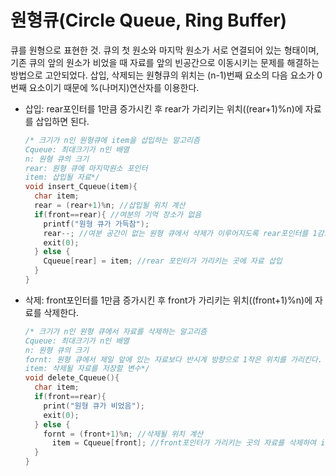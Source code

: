 # 원형큐(Circle Queue, Ring Buffer)

큐를 원형으로 표현한 것. 큐의 첫 원소와 마지막 원소가 서로 연결되어 있는 형태이며, 기존 큐의 앞의 원소가 비었을 때 자료를 앞의 빈공간으로 이동시키는 문제를 해결하는 방법으로 고안되었다.
삽입, 삭제되는 원형큐의 위치는 (n-1)번째 요소의 다음 요소가 0번째 요소이기 때문에 %(나머지)연산자를 이용한다. 

- 삽입: rear포인터를 1만큼 증가시킨 후 rear가 가리키는 위치((rear+1)%n)에 자료를 삽입하면 된다.

  ```c
  /* 크기가 n인 원형큐에 item을 삽입하는 알고리즘
  Cqueue: 최대크기가 n인 배열
  n: 원형 큐의 크기
  rear: 원형 큐에 마지막원소 포인터
  item: 삽입될 자료*/
  void insert_Cqueue(item){
    char item;
    rear = (rear+1)%n; //삽입될 위치 계산
    if(front==rear){ //여분의 기억 장소가 없음
      printf("원형 큐가 가득참");
      rear--; //여분 공간이 없는 원형 큐에서 삭제가 이루어지도록 rear포인터를 1감소
      exit(0);
    } else {
      Cqueue[rear] = item; //rear 포인터가 가리키는 곳에 자료 삽입
    }
  }
  ```

- 삭제: front포인터를 1만큼 증가시킨 후 front가 가리키는 위치((front+1)%n)에 자료를 삭제한다.

  ```c
  /* 크기가 n인 원형 큐에서 자료를 삭제하는 알고리즘
  Cqueue: 최대크기가 n인 배열
  n: 원형 큐의 크기
  fornt: 원형 큐에서 제일 앞에 있는 자료보다 반시계 방향으로 1작은 위치를 가리킨다.
  item: 삭제될 자료를 저장할 변수*/
  void delete_Cqueue(){
    char item;
    if(front==rear){
      print("원형 큐가 비었음");
      exit(0);
    } else {
      fornt = (front+1)%n; //삭제될 위치 계산
    	item = Cqueue[front]; //front포인터가 가리키는 곳의 자료를 삭제하여 item에 저장
    }
  }
  ```